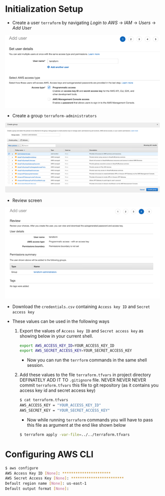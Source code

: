 # Initialization Setup

- Create a user `terraform` by navigating _Login to AWS_ ->  _IAM_ -> _Users_ -> _Add User_

![](../../../images/terraform/aws/task-000-initialization-setup/Add_user_screen.png)

- Create a group `terraform-administrators`

![](../../../images/terraform/aws/task-000-initialization-setup/group_creation_screen.png)

- Review screen

![](../../../images/terraform/aws/task-000-initialization-setup/review_screen.png)

- Download the `credentials.csv` containing `Access key ID` and `Secret access key`

- These values can be used in the following ways

    1) Export the values of `Access key ID` and `Secret access key` as showing below in your 
       current shell.
        
        ```bash
        export AWS_ACCESS_KEY_ID=YOUR_ACCESS_KEY_ID
        export AWS_SECRET_ACCESS_KEY=YOUR_SECRET_ACCESS_KEY
        ```
        
        - Now you can run the `terrform` commands in the same shell session.
        
     2) Add these values to the file `terraform.tfvars` in project directory DEFINATELY ADD IT TO `.gitignore` 
        file. NEVER NEVER NEVER commit `terraform.tfvars` this file to git repository (as it contains you access
        key id and secret access key)
        
        ```bash
        $ cat terraform.tfvars           
        AWS_ACCESS_KEY = "YOUR_ACCESS_KEY_ID"
        AWS_SECRET_KEY = "YOUR_SECRET_ACCESS_KEY"      
        ```
        
        - Now while running `terraform` commands you will have to pass this file as argument at the end like 
        shown below
        ```bash
        $ terraform apply -var-file=../../terraform.tfvars
        ```
        
        
# Configuring AWS CLI

```bash
$ aws configure                                
AWS Access Key ID [None]: **********************
AWS Secret Access Key [None]: ************************
Default region name [None]: us-east-1
Default output format [None]: 
```